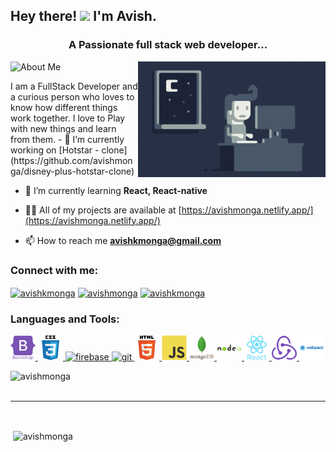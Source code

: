 <!-- ### Hi there 👋
 -->
<!--
**avishmonga/avishmonga** is a ✨ _special_ ✨ repository because its `README.md` (this file) appears on your GitHub profile.

Here are some ideas to get you started:

- 🔭 I’m currently working on ...
- 🌱 I’m currently learning ...
- 👯 I’m looking to collaborate on ...
- 🤔 I’m looking for help with ...
- 💬 Ask me about ...
- 📫 How to reach me: ...
- 😄 Pronouns: ...
- ⚡ Fun fact: ...
-->
 <h2> Hey there! <img src="https://media.giphy.com/media/hvRJCLFzcasrR4ia7z/giphy.gif" width="30px"> I'm Avish.</h2>

<!-- <h1 align="center">Hi 👋, I'm Avish Kumar</h1> -->
<h3 align="center">A Passionate full stack web developer...</h3>
 <div><img align="right" alt="Github" src="https://raw.githubusercontent.com/AVS1508/AVS1508/master/assets/Night-Coding.gif" /></div>
<p style="display:flex; align-items: center"> <img src="https://img.icons8.com/color/48/000000/user-male-circle--v2.png"/> About Me </p> <p>I am a FullStack Developer and a curious person who loves to know how different things work together. I love to Play with new things and learn from them.
- 🔭 I’m currently working on [Hotstar - clone](https://github.com/avishmonga/disney-plus-hotstar-clone)

- 🌱 I’m currently learning **React, React-native**

- 👨‍💻 All of my projects are available at [https://avishmonga.netlify.app/](https://avishmonga.netlify.app/)

- 📫 How to reach me **avishkmonga@gmail.com**

<!-- - 📄 Resume:- [https://drive.google.com/file/d/1IoU3M1x2GmyKJxIa1A8_kvtukLY4yy87/view](https://drive.google.com/file/d/1IoU3M1x2GmyKJxIa1A8_kvtukLY4yy87/view) -->

<h3 align="left">Connect with me:</h3>
<p align="left">
<a href="https://linkedin.com/in/avishkmonga" target="blank"><img align="center" src="https://raw.githubusercontent.com/rahuldkjain/github-profile-readme-generator/master/src/images/icons/Social/linked-in-alt.svg" alt="avishkmonga" height="30" width="40" /></a>
<a href="https://instagram.com/avishmonga" target="blank"><img align="center" src="https://raw.githubusercontent.com/rahuldkjain/github-profile-readme-generator/master/src/images/icons/Social/instagram.svg" alt="avishmonga" height="30" width="40" /></a>
<a href="https://www.leetcode.com/avishkmonga" target="blank"><img align="center" src="https://raw.githubusercontent.com/rahuldkjain/github-profile-readme-generator/master/src/images/icons/Social/leet-code.svg" alt="avishkmonga" height="30" width="40" /></a>
</p>

<h3 align="left">Languages and Tools:</h3>
<p align="left"> <a href="https://getbootstrap.com" target="_blank" rel="noreferrer"> <img src="https://raw.githubusercontent.com/devicons/devicon/master/icons/bootstrap/bootstrap-plain-wordmark.svg" alt="bootstrap" width="40" height="40"/> </a> <a href="https://www.w3schools.com/css/" target="_blank" rel="noreferrer"> <img src="https://raw.githubusercontent.com/devicons/devicon/master/icons/css3/css3-original-wordmark.svg" alt="css3" width="40" height="40"/> </a> <a href="https://firebase.google.com/" target="_blank" rel="noreferrer"> <img src="https://www.vectorlogo.zone/logos/firebase/firebase-icon.svg" alt="firebase" width="40" height="40"/> </a> <a href="https://git-scm.com/" target="_blank" rel="noreferrer"> <img src="https://www.vectorlogo.zone/logos/git-scm/git-scm-icon.svg" alt="git" width="40" height="40"/> </a> <a href="https://www.w3.org/html/" target="_blank" rel="noreferrer"> <img src="https://raw.githubusercontent.com/devicons/devicon/master/icons/html5/html5-original-wordmark.svg" alt="html5" width="40" height="40"/> </a> <a href="https://developer.mozilla.org/en-US/docs/Web/JavaScript" target="_blank" rel="noreferrer"> <img src="https://raw.githubusercontent.com/devicons/devicon/master/icons/javascript/javascript-original.svg" alt="javascript" width="40" height="40"/> </a> <a href="https://www.mongodb.com/" target="_blank" rel="noreferrer"> <img src="https://raw.githubusercontent.com/devicons/devicon/master/icons/mongodb/mongodb-original-wordmark.svg" alt="mongodb" width="40" height="40"/> </a> <a href="https://nodejs.org" target="_blank" rel="noreferrer"> <img src="https://raw.githubusercontent.com/devicons/devicon/master/icons/nodejs/nodejs-original-wordmark.svg" alt="nodejs" width="40" height="40"/> </a> <a href="https://reactjs.org/" target="_blank" rel="noreferrer"> <img src="https://raw.githubusercontent.com/devicons/devicon/master/icons/react/react-original-wordmark.svg" alt="react" width="40" height="40"/> </a> <a href="https://redux.js.org" target="_blank" rel="noreferrer"> <img src="https://raw.githubusercontent.com/devicons/devicon/master/icons/redux/redux-original.svg" alt="redux" width="40" height="40"/> </a> <a href="https://webpack.js.org" target="_blank" rel="noreferrer"> <img src="https://raw.githubusercontent.com/devicons/devicon/d00d0969292a6569d45b06d3f350f463a0107b0d/icons/webpack/webpack-original-wordmark.svg" alt="webpack" width="40" height="40"/> </a> </p>

<p><img align="left" src="https://github-readme-stats.vercel.app/api/top-langs?username=avishmonga&show_icons=true&locale=en&layout=compact" alt="avishmonga" /></p>
<br/>
<br/>
<hr/>
<br/>

<p>&nbsp;<img align="center" src="https://github-readme-stats.vercel.app/api?username=avishmonga&show_icons=true&locale=en" alt="avishmonga" /></p>

